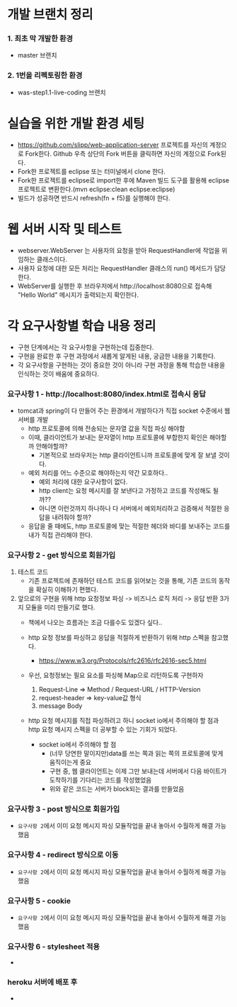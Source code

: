 # 개발 브랜치 정리
### 1.  최초 막 개발한 환경
* master 브랜치

### 2.  1번을 리펙토링한 환경
* was-step1.1-live-coding 브랜치

# 실습을 위한 개발 환경 세팅
* https://github.com/slipp/web-application-server 프로젝트를 자신의 계정으로 Fork한다. Github 우측 상단의 Fork 버튼을 클릭하면 자신의 계정으로 Fork된다.
* Fork한 프로젝트를 eclipse 또는 터미널에서 clone 한다.
* Fork한 프로젝트를 eclipse로 import한 후에 Maven 빌드 도구를 활용해 eclipse 프로젝트로 변환한다.(mvn eclipse:clean eclipse:eclipse)
* 빌드가 성공하면 반드시 refresh(fn + f5)를 실행해야 한다.

# 웹 서버 시작 및 테스트
* webserver.WebServer 는 사용자의 요청을 받아 RequestHandler에 작업을 위임하는 클래스이다.
* 사용자 요청에 대한 모든 처리는 RequestHandler 클래스의 run() 메서드가 담당한다.
* WebServer를 실행한 후 브라우저에서 http://localhost:8080으로 접속해 "Hello World" 메시지가 출력되는지 확인한다.

# 각 요구사항별 학습 내용 정리
* 구현 단계에서는 각 요구사항을 구현하는데 집중한다.
* 구현을 완료한 후 구현 과정에서 새롭게 알게된 내용, 궁금한 내용을 기록한다.
* 각 요구사항을 구현하는 것이 중요한 것이 아니라 구현 과정을 통해 학습한 내용을 인식하는 것이 배움에 중요하다.

### 요구사항 1 - http://localhost:8080/index.html로 접속시 응답
* tomcat과 spring이 다 만들어 주는 환경에서 개발하다가 직접 socket 수준에서 웹 서버를 개발
    * http 프로토콜에 의해 전송되는 문자열 값을 직접 파싱 해야함
    * 이때, 클라이언트가 보내는 문자열이 http 프로토콜에 부합한지 확인은 해야할까 안해야할까?
        * 기본적으로 브라우저는 http 클라이언트니까 프로토콜에 맞게 잘 보낼 것이다.
    * 예외 처리를 어느 수준으로 해야하는지 약간 모호하다..
        * 예외 처리에 대한 요구사항이 없다.
        * http client는 요청 메시지를 잘 보낸다고 가정하고 코드를 작성해도 될까??
        * 아니면 이런것까지 하나하나 다 서버에서 예외처리하고 검증해서 적절한 응답을 내려줘야 할까?
    * 응답을 줄 때에도, http 프로토콜에 맞는 적절한 헤더와 바디를 보내주는 코드를 내가 직접 관리해야 한다.



### 요구사항 2 - get 방식으로 회원가입
1.  테스트 코드
    * 기존 프로젝트에 존재하던 테스트 코드를 읽어보는 것을 통해, 기존 코드의 동작을 확실히 이해하기 편했다.
2.  앞으로의 구현을 위해 http 요청정보 파싱 -> 비즈니스 로직 처리 -> 응답 반환 3가지 모듈을 미리 만들기로 했다.
    * 책에서 나오는 흐름과는 조금 다를수도 있겠다 싶다..
    * http 요청 정보를 파싱하고 응답을 적절하게 반환하기 위해 http 스펙을 참고했다.
        * https://www.w3.org/Protocols/rfc2616/rfc2616-sec5.html

    * 우선, 요청정보는 필요 요소를 파싱해 Map으로 리턴하도록 구현하자
        1.  Request-Line => Method / Request-URL / HTTP-Version
        2.  request-header => key-value값 형식
        3.  message Body
    * http 요청 메시지를 직접 파싱하려고 하니 socket io에서 주의해야 할 점과 http 요청 메시지 스펙을 더 공부할 수 있는 기회가 되었다.
        * socket io에서 주의해야 할 점
            * (너무 당연한 말이지만)data를 쓰는 쪽과 읽는 쪽의 프로토콜에 맞게 움직이는게 중요
            * 구현 중, 웹 클라이언트는 이제 그만 보내는데 서버에서 다음 바이트가 도착하기를 기다리는 코드를 작성했었음
            * 위와 같은 코드는 서버가 block되는 결과를 만들었음

### 요구사항 3 - post 방식으로 회원가입
* `요구사항 2`에서 이미 요청 메시지 파싱 모듈작업을 끝내 놓아서 수월하게 해결 가능했음

### 요구사항 4 - redirect 방식으로 이동
* `요구사항 2`에서 이미 요청 메시지 파싱 모듈작업을 끝내 놓아서 수월하게 해결 가능했음


### 요구사항 5 - cookie
* `요구사항 2`에서 이미 요청 메시지 파싱 모듈작업을 끝내 놓아서 수월하게 해결 가능했음


### 요구사항 6 - stylesheet 적용
*

### heroku 서버에 배포 후
* 
